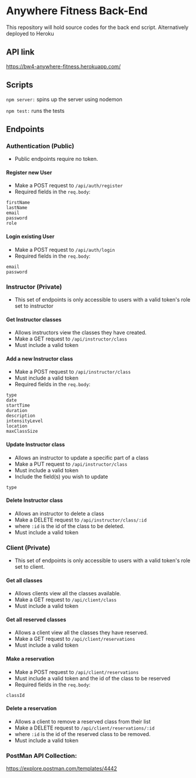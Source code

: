 # Anywhere Fitness Back-End
This repository will hold source codes for the back end script. Alternatively deployed to Heroku

## API link
https://bw4-anywhere-fitness.herokuapp.com/

## Scripts

`npm server:` spins up the server using nodemon


`npm test:` runs the tests

## Endpoints

### Authentication (Public)
* Public endpoints require no token.

#### Register new User
* Make a POST request to `/api/auth/register`
* Required fields in the `req.body`:
```
firstName
lastName
email
password
role
```

#### Login existing User
* Make a POST request to `/api/auth/login`
* Required fields in the `req.body`:
```
email
password
```

### Instructor (Private)
* This set of endpoints is only accessible to users with a valid token's role set to instructor

#### Get Instructor classes
* Allows instructors view the classes they have created.
* Make a GET request to `/api/instructor/class`
* Must include a valid token

#### Add a new Instructor class
* Make a POST request to `/api/instructor/class`
* Must include a valid token
* Required fields in the `req.body`:
```
type
date
startTime
duration
description
intensityLevel
location
maxClassSize
```

#### Update Instructor class
* Allows an instructor to update a specific part of a class
* Make a PUT request to `/api/instructor/class`
* Must include a valid token
* Include the field(s) you wish to update
```
type
```

#### Delete Instructor class
* Allows an instructor to delete a class
* Make a DELETE request to `/api/instructor/class/:id`
* where `:id` is the id of the class to be deleted.
* Must include a valid token


### Client (Private)
* This set of endpoints is only accessible to users with a valid token's role set to client.

#### Get all classes
* Allows clients view all the classes available.
* Make a GET request to `/api/client/class`
* Must include a valid token

#### Get all reserved classes
* Allows a client view all the classes they have reserved.
* Make a GET request to `/api/client/reservations`
* Must include a valid token

####  Make a reservation
* Make a POST request to `/api/client/reservations`
* Must include a valid token and the id of the class to be reserved
* Required fields in the `req.body`:
```
classId
```

#### Delete a reservation
* Allows a client to remove a reserved class from their list
* Make a DELETE request to `/api/client/reservations/:id`
* where `:id` is the id of the reserved class to be removed.
* Must include a valid token


### PostMan API Collection:
https://explore.postman.com/templates/4442